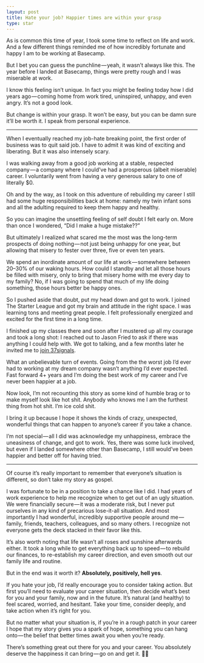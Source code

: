 ```yaml
---
layout: post
title: Hate your job? Happier times are within your grasp
type: star
---
```


As is common this time of year, I took some time to reflect on life and work. And a few different things reminded me of how incredibly fortunate and happy I am to be working at Basecamp.

But I bet you can guess the punchline — yeah, it wasn’t always like this. The year before I landed at Basecamp, things were pretty rough and I was miserable at work.

I know this feeling isn’t unique. In fact you might be feeling today how I did years ago — coming home from work tired, uninspired, unhappy, and even angry. It’s not a good look.

But change is within your grasp. It won’t be easy, but you can be damn sure it’ll be worth it. I speak from personal experience.

---

When I eventually reached my job-hate breaking point, the first order of business was to quit said job. I have to admit it was kind of exciting and liberating. But it was also intensely scary.

I was walking away from a good job working at a stable, respected company — a company where I could’ve had a prosperous (albeit miserable) career. I voluntarily went from having a very generous salary to one of literally $0.

Oh and by the way, as I took on this adventure of rebuilding my career I still had some huge responsibilities back at home: namely my twin infant sons and all the adulting required to keep them happy and healthy.

So you can imagine the unsettling feeling of self doubt I felt early on. More than once I wondered, “Did I make a huge mistake??”

But ultimately I realized what scared me the most was the long-term prospects of doing nothing — not just being unhappy for one year, but allowing that misery to fester over three, five or even ten years.

We spend an inordinate amount of our life at work — somewhere between 20–30% of our waking hours. How could I standby and let all those hours be filled with misery, only to bring that misery home with me every day to my family? No, if I was going to spend that much of my life doing something, those hours better be happy ones.

So I pushed aside that doubt, put my head down and got to work. I joined The Starter League and got my brain and attitude in the right space. I was learning tons and meeting great people. I felt professionally energized and excited for the first time in a long time.

I finished up my classes there and soon after I mustered up all my courage and took a long shot: I reached out to Jason Fried to ask if there was anything I could help with. We got to talking, and a few months later he invited me to [join 37signals](https://signalvnoise.com/posts/3533-hi-im-dan).

What an unbelievable turn of events. Going from the the worst job I’d ever had to working at my dream company wasn’t anything I’d ever expected. Fast forward 4+ years and I’m doing the best work of my career and I’ve never been happier at a job.

Now look, I’m not recounting this story as some kind of humble brag or to make myself look like hot shit. Anybody who knows me I am the furthest thing from hot shit. I’m ice cold shit.

I bring it up because I hope it shows the kinds of crazy, unexpected, wonderful things that can happen to anyone’s career if you take a chance.

I’m not special — all I did was acknowledge my unhappiness, embrace the uneasiness of change, and got to work. Yes, there was some luck involved, but even if I landed somewhere other than Basecamp, I still would’ve been happier and better off for having tried.

---

Of course it’s really important to remember that everyone’s situation is different, so don’t take my story as gospel.

I was fortunate to be in a position to take a chance like I did. I had years of work experience to help me recognize when to get out of an ugly situation. We were financially secure — it was a moderate risk, but I never put ourselves in any kind of precarious lose-it-all situation. And most importantly I had wonderful, incredibly supportive people around me — family, friends, teachers, colleagues, and so many others. I recognize not everyone gets the deck stacked in their favor like this.

It’s also worth noting that life wasn’t all roses and sunshine afterwards either. It took a long while to get everything back up to speed — to rebuild our finances, to re-establish my career direction, and even smooth out our family life and routine.

But in the end was it worth it? **Absolutely, positively, hell yes**.

If you hate your job, I’d really encourage you to consider taking action. But first you’ll need to evaluate your career situation, then decide what’s best for you and your family, now and in the future. It’s natural (and healthy) to feel scared, worried, and hesitant. Take your time, consider deeply, and take action when it’s right for you.

But no matter what your situation is, if you’re in a rough patch in your career I hope that my story gives you a spark of hope, something you can hang onto — the belief that better times await you when you’re ready.

There’s something great out there for you and your career. You absolutely deserve the happiness it can bring — go on and get it. 🤜🤛
